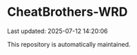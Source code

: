 # CheatBrothers-WRD

Last updated: 2025-07-12 14:20:06

This repository is automatically maintained.

